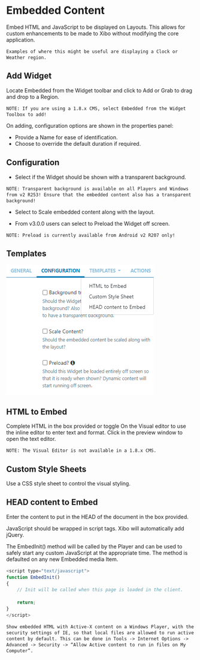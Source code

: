 # Embedded Content

Embed HTML and JavaScript to be displayed on Layouts. This allows for custom enhancements to be made to Xibo without modifying the core application.

```
Examples of where this might be useful are displaying a Clock or Weather region.
```

## Add Widget

Locate Embedded from the Widget toolbar and click to Add or Grab to drag and drop to a Region.

```
NOTE: If you are using a 1.8.x CMS, select Embedded from the Widget Toolbox to add!
```

On adding, configuration options are shown in the properties panel:

- Provide a Name for ease of identification.
- Choose to override the default duration if required.

## Configuration

- Select if the Widget should be shown with a transparent background.

```
NOTE: Transparent background is available on all Players and Windows from v2 R253! Ensure that the embedded content also has a transparent background!
```

- Select to Scale embedded content along with the layout.

- From v3.0.0 users can select to Preload the Widget off screen.

```
NOTE: Preload is currently available from Android v2 R207 only!
```

## Templates

![Alt text](imbedded1.png)

## HTML to Embed

Complete HTML in the box provided or toggle On the Visual editor to use the inline editor to enter text and format. Click in the preview window to open the text editor.

```
NOTE: The Visual Editor is not available in a 1.8.x CMS.
```

## Custom Style Sheets

Use a CSS style sheet to control the visual styling.

## HEAD content to Embed

Enter the content to put in the HEAD of the document in the box provided.

JavaScript should be wrapped in script tags. Xibo will automatically add jQuery.

The EmbedInit() method will be called by the Player and can be used to safely start any custom JavaScript at the appropriate time. The method is defaulted on any new Embedded media Item.

```js
<script type="text/javascript">
function EmbedInit()
{
    // Init will be called when this page is loaded in the client.

    return;
}
</script>
```

```
Show embedded HTML with Active-X content on a Windows Player, with the security settings of IE, so that local files are allowed to run active content by default. This can be done in Tools -> Internet Options -> Advanced -> Security -> “Allow Active content to run in files on My Computer”.
```
